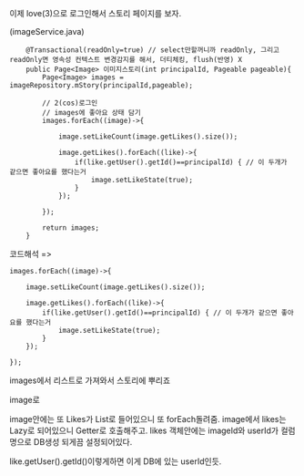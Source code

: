 이제 love(3)으로 로그인해서 스토리 페이지를 보자.

(imageService.java)

```
	@Transactional(readOnly=true) // select만할꺼니까 readOnly, 그리고 readOnly면 영속성 컨텍스트 변경감지를 해서, 더티체킹, flush(반영) X
	public Page<Image> 이미지스토리(int principalId, Pageable pageable){
		Page<Image> images = imageRepository.mStory(principalId,pageable);
		
		// 2(cos)로그인
		// images에 좋아요 상태 담기
		images.forEach((image)->{
			
			image.setLikeCount(image.getLikes().size());
			
			image.getLikes().forEach((like)->{
				if(like.getUser().getId()==principalId) { // 이 두개가 같으면 좋아요를 했다는거
					image.setLikeState(true);
				}
			});
			
		});
		
		return images;
	}
```

코드해석 =>

```
images.forEach((image)->{
			
	image.setLikeCount(image.getLikes().size());
	
	image.getLikes().forEach((like)->{
		if(like.getUser().getId()==principalId) { // 이 두개가 같으면 좋아요를 했다는거
			image.setLikeState(true);
		}
	});
			
});
```

images에서 리스트로 가져와서 스토리에 뿌리죠

image로

image안에는 또 Likes가 List로 들어있으니 또 forEach돌려줌.
image에서 likes는 Lazy로 되어있으니 Getter로 호출해주고.
likes 객체안에는 imageId와 userId가 컬럼명으로 DB생성 되게끔 설정되어있다.

like.getUser().getId()이렇게하면 이게 DB에 있는 userId인듯.


